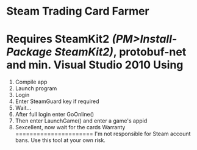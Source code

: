 Steam Trading Card Farmer
======================
Requires SteamKit2 <i>(PM>Install-Package SteamKit2)</i>, protobuf-net and min. Visual Studio 2010
Using
======================
1. Compile app
2. Launch program
3. Login
4. Enter SteamGuard key if required
5. Wait...
6. After full login enter GoOnline()
7. Then enter LaunchGame() and enter a game's appid
8. Sexcellent, now wait for the cards
Warranty
======================
I'm not responsible for Steam account bans. Use this tool at your own risk.
